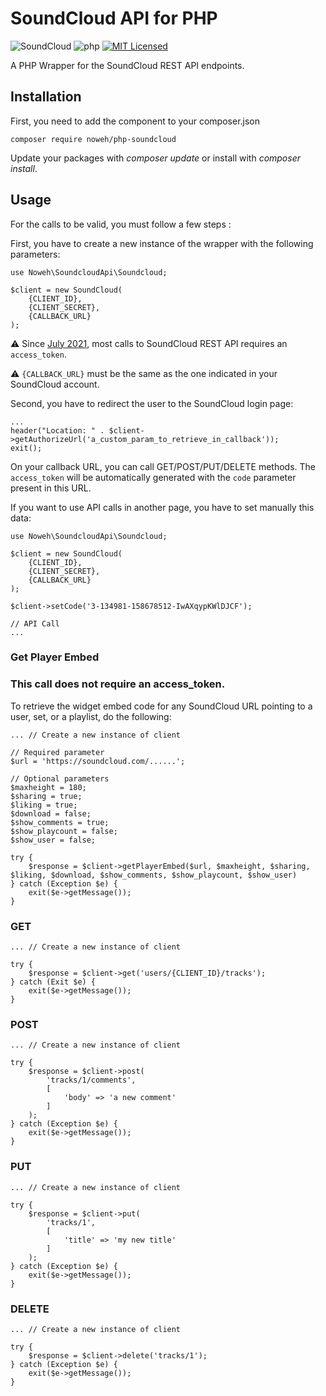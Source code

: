 # SoundCloud API for PHP

![SoundCloud](https://img.shields.io/static/v1?style=flat-square&message=SoundCloud&color=FF3300&logo=SoundCloud&logoColor=FFFFFF&label=)
![php](https://img.shields.io/badge/PHP-v7.3-828cb7.svg?style=flat-square)
[![MIT Licensed](https://img.shields.io/badge/license-MIT-brightgreen.svg?style=flat-square)](licence.md)

A PHP Wrapper for the SoundCloud REST API endpoints.

## Installation
First, you need to add the component to your composer.json
```
composer require noweh/php-soundcloud
```
Update your packages with *composer update* or install with *composer install*.

## Usage

For the calls to be valid, you must follow a few steps :


First, you have to create a new instance of the wrapper with the following parameters:

```
use Noweh\SoundcloudApi\Soundcloud;

$client = new SoundCloud(
    {CLIENT_ID},
    {CLIENT_SECRET},
    {CALLBACK_URL}
);
```

⚠️ Since [July 2021](https://developers.soundcloud.com/blog/security-updates-api), most calls to SoundCloud REST API requires an `access_token`.

⚠️ `{CALLBACK_URL}` must be the same as the one indicated in your SoundCloud account.

Second, you have to redirect the user to the SoundCloud login page:
```
...
header("Location: " . $client->getAuthorizeUrl('a_custom_param_to_retrieve_in_callback'));
exit();
```

On your callback URL, you can call GET/POST/PUT/DELETE methods. The `access_token` will be automatically generated with the `code` parameter present in this URL.

If you want to use API calls in another page, you have to set manually this data:
```
use Noweh\SoundcloudApi\Soundcloud;

$client = new SoundCloud(
    {CLIENT_ID},
    {CLIENT_SECRET},
    {CALLBACK_URL}
);

$client->setCode('3-134981-158678512-IwAXqypKWlDJCF');

// API Call
...
```


### Get Player Embed
### This call does not require an access_token.

To retrieve the widget embed code for any SoundCloud URL pointing to a user, set, or a playlist, do the following:
```
... // Create a new instance of client

// Required parameter
$url = 'https://soundcloud.com/......';

// Optional parameters
$maxheight = 180;
$sharing = true;
$liking = true;
$download = false;
$show_comments = true;
$show_playcount = false;
$show_user = false;

try {
    $response = $client->getPlayerEmbed($url, $maxheight, $sharing, $liking, $download, $show_comments, $show_playcount, $show_user)
} catch (Exception $e) {
    exit($e->getMessage());
}
```

### GET
```
... // Create a new instance of client

try {
    $response = $client->get('users/{CLIENT_ID}/tracks');
} catch (Exit $e) {
    exit($e->getMessage());
}
```

### POST
```
... // Create a new instance of client

try {
    $response = $client->post(
        'tracks/1/comments',
        [
            'body' => 'a new comment'
        ]
    );
} catch (Exception $e) {
    exit($e->getMessage());
}
```

### PUT
```
... // Create a new instance of client

try {
    $response = $client->put(
        'tracks/1',
        [
            'title' => 'my new title'
        ]
    );
} catch (Exception $e) {
    exit($e->getMessage());
}
```

### DELETE
```
... // Create a new instance of client

try {
    $response = $client->delete('tracks/1');
} catch (Exception $e) {
    exit($e->getMessage());
}
```
